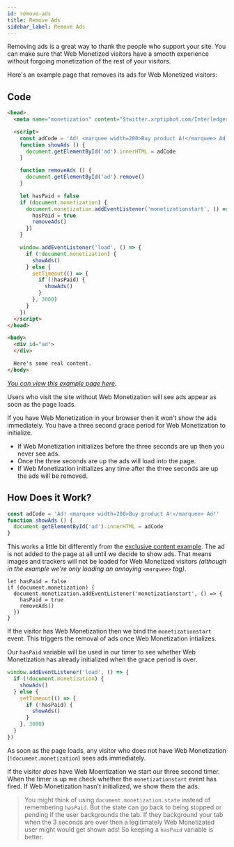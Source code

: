 ```yaml
---
id: remove-ads
title: Remove Ads
sidebar_label: Remove Ads
---
```


Removing ads is a great way to thank the people who support your site. You can
make sure that Web Monetized visitors have a smooth experience without forgoing
monetization of the rest of your visitors.

Here's an example page that removes its ads for Web Monetized visitors:

## Code

```html
<head>
  <meta name="monetization" content="$twitter.xrptipbot.com/Interledger">

  <script>
    const adCode = 'Ad! <marquee width=200>Buy product A!</marquee> Ad!'
    function showAds () {
      document.getElementById('ad').innerHTML = adCode
    }

    function removeAds () {
      document.getElementById('ad').remove()
    }

    let hasPaid = false
    if (document.monetization) {
      document.monetization.addEventListener('monetizationstart', () => {
        hasPaid = true
        removeAds()
      })
    }

    window.addEventListener('load', () => {
      if (!document.monetization) {
        showAds()
      } else {
        setTimeout(() => {
          if (!hasPaid) {
            showAds()
          }
        }, 3000)
      }
    })
  </script>
</head>

<body>
  <div id="ad">
  </div>

  Here's some real content.
</body>
```

[_You can view this example page here_](/examples/remove_ads.html).

Users who visit the site without Web Monetization will see ads appear as soon as the page loads.

If you have Web Monetization in your browser then it won't show the ads
immediately. You have a three second grace period for Web Monetization to
initialize.

* If Web Monetization initializes before the three seconds are up then you
  never see ads.
* Once the three seconds are up the ads will load into the page.
* If Web Monetization initializes any time after the three seconds are up the
  ads will be removed.

## How Does it Work?

```js
const adCode = 'Ad! <marquee width=200>Buy product A!</marquee> Ad!'
function showAds () {
  document.getElementById('ad').innerHTML = adCode
}
```

This works a little bit differently from the [exclusive content example](/docs/exclusive-contnt). The ad is not added to the page at all until we decide to show ads. That means images and trackers will not be loaded for Web Monetized visitors _(although in the example we're only loading an annoying `<marquee>` tag)_.

```
let hasPaid = false
if (document.monetization) {
  document.monetization.addEventListener('monetizationstart', () => {
    hasPaid = true
    removeAds()
  })
}
```

If the visitor has Web Monetization then we bind the `monetizationstart` event.
This triggers the removal of ads once Web Monetization intializes.

Our `hasPaid` variable will be used in our timer to see whether Web
Monetization has already initialized when the grace period is over.

```js
window.addEventListener('load', () => {
  if (!document.monetization) {
    showAds()
  } else {
    setTimeout(() => {
      if (!hasPaid) {
        showAds()
      }
    }, 3000)
  }
})
```

As soon as the page loads, any visitor who does not have Web Monetization
(`!document.monetization`) sees ads immediately.

If the visitor _does_ have Web Moentization we start our three second timer.
When the timer is up we check whether the `monetizationstart` event has fired.
If Web Monetization hasn't initialized, we show them the ads.

> You might think of using `document.monetization.state` instead of remembering
> `hasPaid`. But the state can go back to being stopped or pending if the user
> backgrounds the tab. If they background your tab when the 3 seconds are over
> then a legitimately Web Monetizated user might would get shown ads! So
> keeping a `hasPaid` variable is better.
